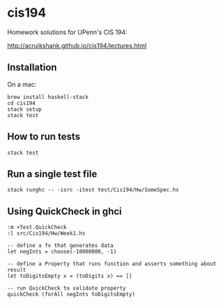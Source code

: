# cis194

Homework solutions for UPenn's CIS 194:

http://acruikshank.github.io/cis194/lectures.html

## Installation

On a mac:

    brew install haskell-stack
    cd cis194
    stack setup
    stack test

## How to run tests

```
stack test
```

## Run a single test file

```
stack runghc -- -isrc -itest test/Cis194/Hw/SomeSpec.hs
```

## Using QuickCheck in ghci

    :m +Test.QuickCheck
    :l src/Cis194/Hw/Week1.hs 

    -- define a fx that generates data
    let negInts = choose(-10000000, -1)

    -- define a Property that runs function and asserts something about result
    let toDigitsEmpty x = (toDigits x) == []

    -- run QuickCheck to validate property
    quickCheck (forAll negInts toDigitsEmpty)
